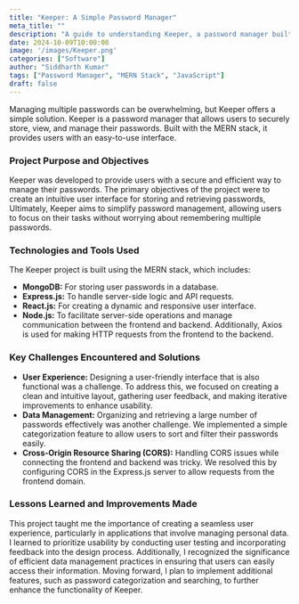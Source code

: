 ```yaml
---
title: "Keeper: A Simple Password Manager"
meta_title: ""
description: "A guide to understanding Keeper, a password manager built using the MERN stack. This article includes its features, implementation, and the technology used to ensure secure password management."
date: 2024-10-09T10:00:00
image: '/images/Keeper.png'
categories: ["Software"]
author: "Siddharth Kumar"
tags: ["Password Manager", "MERN Stack", "JavaScript"]
draft: false
---
```


Managing multiple passwords can be overwhelming, but Keeper offers a simple solution. Keeper is a password manager that allows users to securely store, view, and manage their passwords. Built with the MERN stack, it provides users with an easy-to-use interface.

### Project Purpose and Objectives
Keeper was developed to provide users with a secure and efficient way to manage their passwords. The primary objectives of the project were to create an intuitive user interface for storing and retrieving passwords, Ultimately, Keeper aims to simplify password management, allowing users to focus on their tasks without worrying about remembering multiple passwords.

### Technologies and Tools Used
The Keeper project is built using the MERN stack, which includes:
- **MongoDB:** For storing user passwords in a database.
- **Express.js:** To handle server-side logic and API requests.
- **React.js:** For creating a dynamic and responsive user interface.
- **Node.js:**  To facilitate server-side operations and manage communication between the frontend and backend. Additionally, Axios is used for making HTTP requests from the frontend to the backend.

### Key Challenges Encountered and Solutions
- **User Experience:** Designing a user-friendly interface that is also functional was a challenge. To address this, we focused on creating a clean and intuitive layout, gathering user feedback, and making iterative improvements to enhance usability.
- **Data Management:** Organizing and retrieving a large number of passwords effectively was another challenge. We implemented a simple categorization feature to allow users to sort and filter their passwords easily.
- **Cross-Origin Resource Sharing (CORS):** Handling CORS issues while connecting the frontend and backend was tricky. We resolved this by configuring CORS in the Express.js server to allow requests from the frontend domain.

### Lessons Learned and Improvements Made
This project taught me the importance of creating a seamless user experience, particularly in applications that involve managing personal data. I learned to prioritize usability by conducting user testing and incorporating feedback into the design process. Additionally, I recognized the significance of efficient data management practices in ensuring that users can easily access their information. Moving forward, I plan to implement additional features, such as password categorization and searching, to further enhance the functionality of Keeper.

